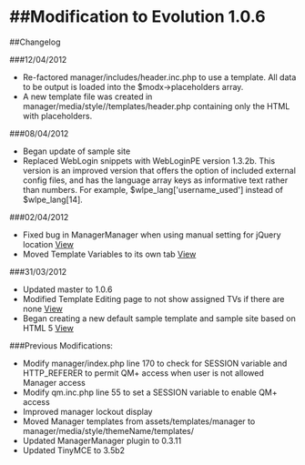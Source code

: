 ##Modification to Evolution 1.0.6
===
##Changelog

###12/04/2012

* Re-factored manager/includes/header.inc.php to use a template. All data to be output is loaded into the $modx->placeholders array. 
* A new template file was created in manager/media/style/<ThemeName>/templates/header.php containing only the HTML with placeholders.

###08/04/2012

* Began update of sample site
* Replaced WebLogin snippets with WebLoginPE version 1.3.2b. This version is an improved version that offers the option of included external config files, and has the language array keys as informative text rather than numbers. For example, $wlpe_lang['username_used'] instead of $wlpe_lang[14].

###02/04/2012

* Fixed bug in ManagerManager when using manual setting for jQuery location [View](https://github.com/sottwell/evolution/commit/a13ffa16a296e16ae320571c38c313f27f6e3871) 
* Moved Template Variables to its own tab [View](https://github.com/sottwell/evolution/commit/1a2c0546c93207b33dcc1138f820952825c22e76)


###31/03/2012 

* Updated master to 1.0.6
* Modified Template Editing page to not show assigned TVs if there are none [View](https://github.com/sottwell/evolution/commit/da99fa130ef80eeac838e9cf435c78993eba337e)
* Began creating a new default sample template and sample site based on HTML 5 [View](https://github.com/sottwell/evolution/commit/af8abf80d60813d8ff7896bb9b32257bd9b04de0)

###Previous Modifications:

* Modify manager/index.php line 170 to check for SESSION variable and HTTP_REFERER to permit QM+ access when user is not allowed Manager access
* Modify qm.inc.php line 55 to set a SESSION variable to enable QM+ access
* Improved manager lockout display
* Moved Manager templates from assets/templates/manager to manager/media/style/themeName/templates/
* Updated ManagerManager plugin to 0.3.11
* Updated TinyMCE to 3.5b2
